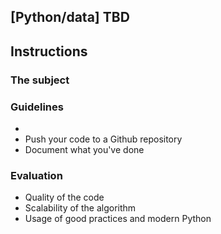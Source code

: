 ## [Python/data] TBD

## Instructions

### The subject

### Guidelines

-
- Push your code to a Github repository
- Document what you've done

### Evaluation

- Quality of the code
- Scalability of the algorithm
- Usage of good practices and modern Python
